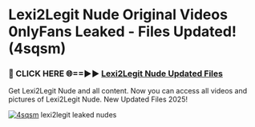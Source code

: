 # Lexi2Legit Nude Original Videos 0nlyFans Leaked - Files Updated! (4sqsm)

<h3>🔴 CLICK HERE 🌐==►► <a href="https://tinyurl.com/5h6xmrr3" rel="nofollow">Lexi2Legit Nude Updated Files</a></h3>

Get Lexi2Legit Nude and all content. Now you can access all videos and pictures of Lexi2Legit Nude. New Updated Files 2025!

[![4sqsm](https://i.imgur.com/KVD873Z.gif)](https://tinyurl.com/5h6xmrr3)
lexi2legit leaked nudes
